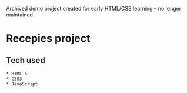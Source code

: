 Archived demo project created for early HTML/CSS learning – no longer maintained.
# Recepies project
## Tech used
```
* HTML 5
* CSS3
* JavaScript
```
